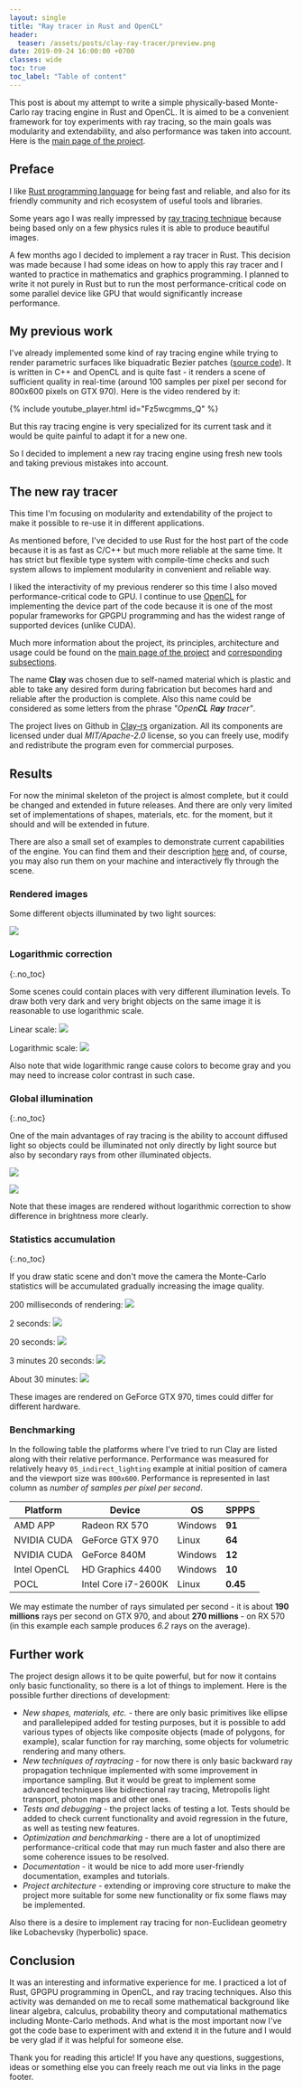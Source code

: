 ```yaml
---
layout: single
title: "Ray tracer in Rust and OpenCL"
header:
  teaser: /assets/posts/clay-ray-tracer/preview.png
date: 2019-09-24 16:00:00 +0700
classes: wide
toc: true
toc_label: "Table of content"
---
```


This post is about my attempt to write a simple physically-based Monte-Carlo ray tracing engine in Rust and OpenCL. It is aimed to be a convenient framework for toy experiments with ray tracing, so the main goals was modularity and extendability, and also performance was taken into account. Here is the [main page of the project](https://clay-rs.github.io).

## Preface

I like [Rust programming language](https://www.rust-lang.org/) for being fast and reliable, and also for its friendly community and rich ecosystem of useful tools and libraries.

Some years ago I was really impressed by [ray tracing technique](https://en.wikipedia.org/wiki/Ray_tracing_(graphics)) because being based only on a few physics rules it is able to produce beautiful images.

A few months ago I decided to implement a ray tracer in Rust. This decision was made because I had some ideas on how to apply this ray tracer and I wanted to practice in mathematics and graphics programming. I planned to write it not purely in Rust but to run the most performance-critical code on some parallel device like GPU that would significantly increase performance.

## My previous work

I've already implemented some kind of ray tracing engine while trying to render parametric surfaces like biquadratic Bezier patches ([source code](https://github.com/agerasev/cltracer)). It is written in C++ and OpenCL and is quite fast - it renders a scene of sufficient quality in real-time (around 100 samples per pixel per second for 800x600 pixels on GTX 970). Here is the video rendered by it:

{% include youtube_player.html id="Fz5wcgmms_Q" %}

But this ray tracing engine is very specialized for its current task and it would be quite painful to adapt it for a new one.

So I decided to implement a new ray tracing engine using fresh new tools and taking previous mistakes into account.

## The new ray tracer

This time I'm focusing on modularity and extendability of the project to make it possible to re-use it in different applications.

As mentioned before, I've decided to use Rust for the host part of the code because it is as fast as C/C++ but much more reliable at the same time. It has strict but flexible type system with compile-time checks and such system allows to implement modularity in convenient and reliable way.

I liked the interactivity of my previous renderer so this time I also moved performance-critical code to GPU. I continue to use [OpenCL](https://www.khronos.org/opencl/) for implementing the device part of the code because it is one of the most popular frameworks for GPGPU programming and has the widest range of supported devices (unlike CUDA).

Much more information about the project, its principles, architecture and usage could be found on the [main page of the project](https://clay-rs.github.io) and [corresponding](https://clay-rs.github.io/architecture) [subsections](https://clay-rs.github.io/usage).

The name **Clay** was chosen due to self-named material which is plastic and able to take any desired form during fabrication but becomes hard and reliable after the production is complete. Also this name could be considered as some letters from the phrase *"Open**CL** R**ay** tracer"*.

The project lives on Github in [Clay-rs](https://github.com/clay-rs) organization. All its components are licensed under dual *MIT/Apache-2.0* license, so you can freely use, modify and redistribute the program even for commercial purposes.

## Results

For now the minimal skeleton of the project is almost complete, but it could be changed and extended in future releases. And there are only very limited set of implementations of shapes, materials, etc. for the moment, but it should and will be extended in future.

There are also a small set of examples to demonstrate current capabilities of the engine. You can find them and their description [here](https://clay-rs.github.io/usage/#examples) and, of course, you may also run them on your machine and interactively fly through the scene.

### Rendered images

Some different objects illuminated by two light sources:

![](https://clay-rs.github.io/gallery/posts/001/scene.jpg)

### Logarithmic correction
{:.no_toc}

Some scenes could contain places with very different illumination levels. To draw both very dark and very bright objects on the same image it is reasonable to use logarithmic scale.

Linear scale:
![](https://clay-rs.github.io/gallery/posts/001/log_filter/without.jpg)

Logarithmic scale:
![](https://clay-rs.github.io/gallery/posts/001/log_filter/with.jpg)

Also note that wide logarithmic range cause colors to become gray and you may need to increase color contrast in such case.

### Global illumination
{:.no_toc}

One of the main advantages of ray tracing is the ability to account diffused light so objects could be illuminated not only directly by light source but also by secondary rays from other illuminated objects.

![](https://clay-rs.github.io/gallery/posts/001/room_01.jpg)

![](https://clay-rs.github.io/gallery/posts/001/room_02.jpg)

Note that these images are rendered without logarithmic correction to show difference in brightness more clearly.

### Statistics accumulation
{:.no_toc}

If you draw static scene and don't move the camera the Monte-Carlo statistics will be accumulated gradually increasing the image quality.

200 milliseconds of rendering:
![](https://clay-rs.github.io/gallery/posts/001/progress/01.jpg)

2 seconds:
![](https://clay-rs.github.io/gallery/posts/001/progress/02.jpg)

20 seconds:
![](https://clay-rs.github.io/gallery/posts/001/progress/03.jpg)

3 minutes 20 seconds:
![](https://clay-rs.github.io/gallery/posts/001/progress/04.jpg)

About 30 minutes:
![](https://clay-rs.github.io/gallery/posts/001/progress/05.jpg)

These images are rendered on GeForce GTX 970, times could differ for different hardware.

### Benchmarking

In the following table the platforms where I've tried to run Clay are listed along with their relative performance. Performance was measured for relatively heavy `05_indirect_lighting` example at initial position of camera and the viewport size was `800x600`. Performance is represented in last column as *number of samples per pixel per second*.

| Platform             | Device               | OS      | SPPPS    |
|----------------------|----------------------|---------|----------|
| AMD APP              | Radeon RX 570        | Windows | **91**   |
| NVIDIA CUDA          | GeForce GTX 970      | Linux   | **64**   |
| NVIDIA CUDA          | GeForce 840M         | Windows | **12**   |
| Intel OpenCL         | HD Graphics 4400     | Windows | **10**   |
| POCL                 | Intel Core i7-2600K  | Linux   | **0.45** |

We may estimate the number of rays simulated per second - it is about **190 millions** rays per second on GTX 970, and about **270 millions** - on RX 570 (in this example each sample produces *6.2* rays on the average).

## Further work

The project design allows it to be quite powerful, but for now it contains only basic functionality, so there is a lot of things to implement. Here is the possible further directions of development:

+ *New shapes, materials, etc.* - there are only basic primitives like ellipse and parallelepiped added for testing purposes, but it is possible to add various types of objects like composite objects (made of polygons, for example), scalar function for ray marching, some objects for volumetric rendering and many others.
+ *New techniques of raytracing* - for now there is only basic backward ray propagation technique implemented with some improvement in importance sampling. But it would be great to implement some advanced techniques like bidirectional ray tracing, Metropolis light transport, photon maps and other ones.
+ *Tests and debugging* - the project lacks of testing a lot. Tests should be added to check current functionality and avoid regression in the future, as well as testing new features.
+ *Optimization and benchmarking* - there are a lot of unoptimized performance-critical code that may run much faster and also there are some coherence issues to be resolved.
+ *Documentation* - it would be nice to add more user-friendly documentation, examples and tutorials.
+ *Project architecture* - extending or improving core structure to make the project more suitable for some new functionality or fix some flaws may be implemented.

Also there is a desire to implement ray tracing for non-Euclidean geometry like Lobachevsky (hyperbolic) space.

## Conclusion

It was an interesting and informative experience for me. I practiced a lot of Rust, GPGPU programming in OpenCL, and ray tracing techniques. Also this activity was demanded on me to recall some mathematical background like linear algebra, calculus, probability theory and computational mathematics including Monte-Carlo methods. And what is the most important now I've got the code base to experiment with and extend it in the future and I would be very glad if it was helpful for someone else.

Thank you for reading this article! If you have any questions, suggestions, ideas or something else you can freely reach me out via links in the page footer.
